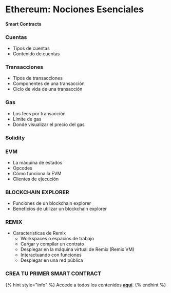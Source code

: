 # Ethereum: Nociones Esenciales

#### Smart Contracts

### Cuentas

* Tipos de cuentas
* Contenido de cuentas

### Transacciones

* Tipos de transacciones
* Componentes de una transacción
* Ciclo de vida de una transacción

### Gas

* Los fees por transacción
* Límite de gas
* Donde visualizar el precio del gas

### Solidity

### EVM

* La máquina de estados
* Opcodes
* Cómo funciona la EVM
* Clientes de ejecución

### BLOCKCHAIN EXPLORER

* Funciones de un blockchain explorer
* Beneficios de utilizar un blockchain explorer

### REMIX

* Características de Remix
  * Workspaces o espacios de trabajo
  * Cargar y compilar un contrato
  * Desplegar en la máquina virtual de Remix (Remix VM)
  * Interactuando con funciones
  * Desplegar en una red pública

### CREA TU PRIMER SMART CONTRACT

{% hint style="info" %}
Accede a todos los contenidos [**aquí**](https://ethkipu.notion.site/Clase-2-Intro-a-Smart-Contracts-1f52925f1a8d4889891bbbeeab20d788?pvs=4).
{% endhint %}
